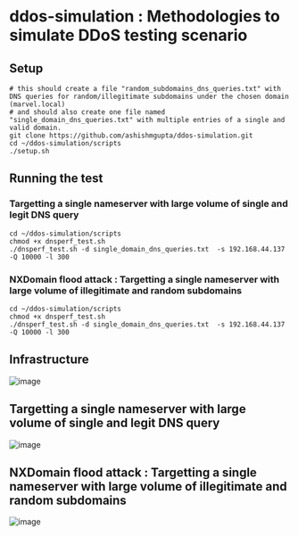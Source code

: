# ddos-simulation : Methodologies to simulate DDoS testing scenario

## Setup 
```
# this should create a file "random_subdomains_dns_queries.txt" with DNS queries for random/illegitimate subdomains under the chosen domain (marvel.local)
# and should also create one file named "single_domain_dns_queries.txt" with multiple entries of a single and valid domain.
git clone https://github.com/ashishmgupta/ddos-simulation.git
cd ~/ddos-simulation/scripts
./setup.sh  
```
## Running the test
### Targetting a single nameserver with large volume of single and legit DNS query
```
cd ~/ddos-simulation/scripts
chmod +x dnsperf_test.sh 
./dnsperf_test.sh -d single_domain_dns_queries.txt  -s 192.168.44.137 -Q 10000 -l 300
```
### NXDomain flood attack : Targetting a single nameserver with large volume of illegitimate and random subdomains
```
cd ~/ddos-simulation/scripts
chmod +x dnsperf_test.sh 
./dnsperf_test.sh -d single_domain_dns_queries.txt  -s 192.168.44.137 -Q 10000 -l 300
```

## Infrastructure
![image](https://github.com/ashishmgupta/ddos-simulation/assets/1037523/09d9d21e-1106-471b-b54c-7ef78429199c)

## Targetting a single nameserver with large volume of single and legit DNS query
![image](https://github.com/ashishmgupta/ddos-simulation/assets/1037523/67f3698e-cdab-4f0a-b8c1-11986b928912)

## NXDomain flood attack : Targetting a single nameserver with large volume of illegitimate and random subdomains
![image](https://github.com/ashishmgupta/ddos-simulation/assets/1037523/ee1a8022-00cc-4655-b83e-b2b2d1a87656)
